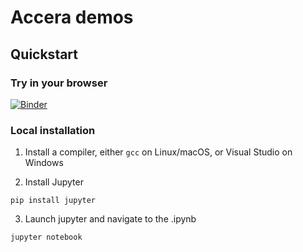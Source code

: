 # Accera demos

## Quickstart

### Try in your browser

[![Binder](https://mybinder.org/badge_logo.svg)](https://mybinder.org/v2/gh/lisaong/accera-demo/main?labpath=quickstart.ipynb)

### Local installation

1. Install a compiler, either `gcc` on Linux/macOS, or Visual Studio on Windows

2. Install Jupyter
```shell
pip install jupyter
```
3. Launch jupyter and navigate to the .ipynb
```shell
jupyter notebook
```